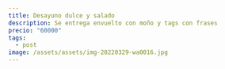 ```yaml
---
title: Desayuno dulce y salado
description: Se entrega envuelto con moño y tags con frases
precio: "60000"
tags:
  - post
image: /assets/assets/img-20220329-wa0016.jpg
---
```

